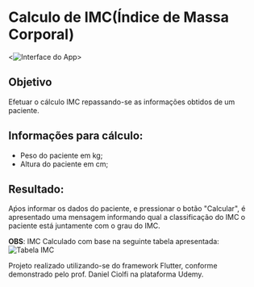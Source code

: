# Calculo de IMC(Índice de Massa Corporal)

<![Interface do App]("images/calculoIMC.jpg")>

## Objetivo

Efetuar o cálculo IMC repassando-se as informações obtidos de um paciente.

## Informações para cálculo:
- Peso do paciente em kg;
- Altura do paciente em cm;

## Resultado:
Aṕos informar os dados do paciente, e pressionar o botão "Calcular", é apresentado uma mensagem informando qual a classificação do IMC o paciente está juntamente com o grau do IMC.

**OBS**:
IMC Calculado com base na seguinte tabela apresentada:
![Tabela IMC](https://files.passeidireto.com/14186eca-697b-4716-997d-8fa52f23e7a2/14186eca-697b-4716-997d-8fa52f23e7a2.jpeg)


Projeto realizado utilizando-se do framework Flutter, conforme demonstrado pelo prof. Daniel Ciolfi na plataforma Udemy.